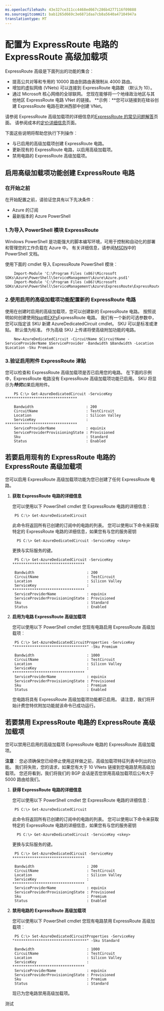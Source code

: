 ```yaml
---
ms.openlocfilehash: 43e327ce311cc4468ed667c286b4277116f09888
ms.sourcegitcommit: bab1265d669c3e6871daa7cb8a5640a47104947a
translationtype: MT
---
```

<properties 
   pageTitle="如何启用或禁用加载项 ExpressRoute 特优 |Microsoft Azure"
   description="如何启用或禁用 ExpressRoute 电路的 ExpressRoute 高级加载项。 ExpressRoute 高级，可以将达 10000 个用于公钥和私钥对等和最多 10 个虚拟网络的路由添加到 ExpressRoute 电路。 您还可以链接到 ExpressRoute 电路在另一个的在一个区域中的虚拟网络。"
   services="expressroute"
   documentationCenter="na"
   authors="cherylmc"
   manager="carolz"
   editor="" />
<tags 
   ms.service="expressroute"
   ms.devlang="na"
   ms.topic="article"
   ms.tgt_pltfrm="na"
   ms.workload="infrastructure-services"
   ms.date="08/25/2015"
   ms.author="cherylmc" />

# 配置为 ExpressRoute 电路的 ExpressRoute 高级加载项

ExpressRoute 高级是下面列出的功能的集合︰

 - 提高公共对等和专用的 10000 路由到路由表限制从 4000 路由。
 - 增加的虚拟网络 (VNets) 可以连接到 ExpressRoute 电路数 （默认为 10）。 
 - 通过 Microsoft 核心网络的全球联网。 您现在能够将一个地缘政治地区与其他地区 ExpressRoute 电路 VNet 的链接。 **示例︰**您可以链接到在硅谷创建 ExpressRoute 电路在欧洲西部中创建 VNet。

请参阅 ExpressRoute 高级加载项的详细信息的[ExpressRoute 的常见问题解答](expressroute-faqs.md)页面。 请参阅成本的[定价详细信息](http://azure.microsoft.com/pricing/details/expressroute/)页面。

下面这些说明将帮助您执行下列操作︰

- 与已启用的高级加载项创建 ExpressRoute 电路。
- 更新现有的 ExpressRoute 电路，以启用高级加载项。
- 禁用电路的 ExpressRoute 高级加载项。


## 启用高级加载项功能创建 ExpressRoute 电路

###  在开始之前

在开始配置之前，请验证您具有以下先决条件︰

- Azure 的订阅
- 最新版本的 Azure PowerShell

###  1.为导入 PowerShell 模块 ExpressRoute

Windows PowerShell 是功能强大的脚本编写环境，可用于控制和自动化的部署和管理您的工作负载在 Azure 中。 有关详细信息，请参阅[MSDN](https://msdn.microsoft.com/library/windowsazure/jj156055.aspx)中的 PowerShell 文档。

使用下面的 cmdlet 导入 ExpressRoute PowerShell 模块︰


        Import-Module 'C:\Program Files (x86)\Microsoft SDKs\Azure\PowerShell\ServiceManagement\Azure\Azure.psd1'
        Import-Module 'C:\Program Files (x86)\Microsoft SDKs\Azure\PowerShell\ServiceManagement\Azure\ExpressRoute\ExpressRoute.psd1'


### 2.使用启用的高级加载项功能配置新的 ExpressRoute 电路

使用在创建时启用的高级加载项，您可以创建新的 ExpressRoute 电路。 按照说明如何创建使用[Nsp](expressroute-configuring-nsps.md)或[EXPs](expressroute-configuring-exps.md)ExpressRoute 电路。 我们有一个新的可选参数中，您可以指定该 SKU 新建 AzureDedicatedCircuit cmdlet。 SKU 可以是标准或津贴。 默认值为标准。 作为高级 SKU 上传递将使高级附加功能的电路。


        New-AzureDedicatedCircuit -CircuitName $CircuitName -ServiceProviderName $ServiceProvider -Bandwidth $Bandwidth -Location $Location -Sku Premium


### 3.验证启用附件 ExpressRoute 津贴
您可以检查和 ExpressRoute 高级加载项是否已启用您的电路。
在下面的示例中，ExpressRoute 电路没有 ExpressRoute 高级加载项功能已启用。 SKU 将显示为***特优***如果启用附件。

        PS C:\> Get-AzureDedicatedCircuit -ServiceKey *********************************

        Bandwidth                        : 200
        CircuitName                      : TestCircuit
        Location                         : Silicon Valley
        ServiceKey                       : *********************************
        ServiceProviderName              : equinix
        ServiceProviderProvisioningState : Provisioned
        Sku                              : Standard
        Status                           : Enabled




## 若要启用现有的 ExpressRoute 电路的 ExpressRoute 高级加载项
您可以启用 ExpressRoute 高级加载项功能为您已创建了任何 ExpressRoute 电路。


1. **获取 ExpressRoute 电路的详细信息**

    您可以使用以下 PowerShell cmdlet 您 ExpressRoute 电路的详细信息︰
        

        PS C:\> Get-AzureDedicatedCircuit
    
    此命令将返回所有已创建的订阅中的电路的列表。 您可以使用以下命令来获取特定的 ExpressRoute 电路的详细信息，如果您有与您的服务密钥

         PS C:\> Get-AzureDedicatedCircuit -ServiceKey <skey>

    更换<skey>与实际服务的键。
    
        PS C:\> Get-AzureDedicatedCircuit -ServiceKey *********************************

        Bandwidth                        : 200
        CircuitName                      : TestCircuit
        Location                         : Silicon Valley
        ServiceKey                       : *********************************
        ServiceProviderName              : equinix
        ServiceProviderProvisioningState : Provisioned
        Sku                              : Standard
        Status                           : Enabled


2. **启用为电路 ExpressRoute 高级加载项**


    您可以使用以下 PowerShell cmdlet 您现有电路启用 ExpressRoute 高级加载项︰
    
        PS C:\> Set-AzureDedicatedCircuitProperties -ServiceKey "*********************************" -Sku Premium
        
        Bandwidth                        : 1000
        CircuitName                      : TestCircuit
        Location                         : Silicon Valley
        ServiceKey                       : *********************************
        ServiceProviderName              : equinix
        ServiceProviderProvisioningState : Provisioned
        Sku                              : Premium
        Status                           : Enabled

    您电路将具有 ExpressRoute 高级加载项功能都已启用。 请注意，我们将开始计费您特优附加功能就该命令已成功运行。


## 若要禁用 ExpressRoute 电路的 ExpressRoute 高级加载项

您可以禁用已启用的高级加载项 ExpressRoute 电路的 ExpressRoute 高级加载项。

**注意**︰ 您必须确保您已经停止使用这样做之前，高级加载项特征列表中列出的功能。 我们将失败，您的请求，如果您有大于 10 VNets 链接到您电路禁用高级加载项。 您还将看到，我们将我们的 BGP 会话是否您禁用高级加载项后公布大于 5000 路由给我们。

1. **获得 ExpressRoute 电路的详细信息**

    您可以使用以下 PowerShell cmdlet 您 ExpressRoute 电路的详细信息︰
        

        PS C:\> Get-AzureDedicatedCircuit
    
    此命令将返回所有已创建的订阅中的电路的列表。 您可以使用以下命令来获取特定的 ExpressRoute 电路的详细信息，如果您有与您的服务密钥

         PS C:\> Get-AzureDedicatedCircuit -ServiceKey <skey>

    更换<skey>与实际服务的键。
    
        PS C:\> Get-AzureDedicatedCircuit -ServiceKey *********************************

        Bandwidth                        : 200
        CircuitName                      : TestCircuit
        Location                         : Silicon Valley
        ServiceKey                       : *********************************
        ServiceProviderName              : equinix
        ServiceProviderProvisioningState : Provisioned
        Sku                              : Premium
        Status                           : Enabled


3. **禁用电路的 ExpressRoute 高级加载项**


    您可以使用以下 PowerShell cmdlet 您现有电路禁用 ExpressRoute 高级加载项︰
    
        PS C:\> Set-AzureDedicatedCircuitProperties -ServiceKey "*********************************" -Sku Standard
        
        Bandwidth                        : 1000
        CircuitName                      : TestCircuit
        Location                         : Silicon Valley
        ServiceKey                       : *********************************
        ServiceProviderName              : equinix
        ServiceProviderProvisioningState : Provisioned
        Sku                              : Premium
        Status                           : Standard

    现已为您电路禁用高级加载项。


 

测试
